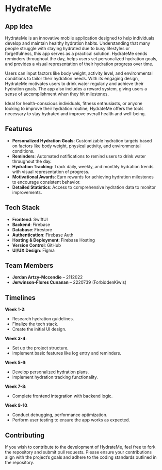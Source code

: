 # HydrateMe

## App Idea

HydrateMe is an innovative mobile application designed to help individuals develop and maintain healthy hydration habits. Understanding that many people struggle with staying hydrated due to busy lifestyles or forgetfulness, this app serves as a practical solution. HydrateMe sends reminders throughout the day, helps users set personalized hydration goals, and provides a visual representation of their hydration progress over time.

Users can input factors like body weight, activity level, and environmental conditions to tailor their hydration needs. With its engaging design, HydrateMe motivates users to drink water regularly and achieve their hydration goals. The app also includes a reward system, giving users a sense of accomplishment when they hit milestones.

Ideal for health-conscious individuals, fitness enthusiasts, or anyone looking to improve their hydration routine, HydrateMe offers the tools necessary to stay hydrated and improve overall health and well-being.

## Features

- **Personalized Hydration Goals**: Customizable hydration targets based on factors like body weight, physical activity, and environmental conditions.
- **Reminders**: Automated notifications to remind users to drink water throughout the day.
- **Hydration Tracking**: Track daily, weekly, and monthly hydration trends with visual representation of progress.
- **Motivational Awards**: Earn rewards for achieving hydration milestones to encourage consistent behavior.
- **Detailed Statistics**: Access to comprehensive hydration data to monitor improvements.

## Tech Stack

- **Frontend**: SwiftUI
- **Backend**: Firebase
- **Database**: Firestore
- **Authentication**: Firebase Auth
- **Hosting & Deployment**: Firebase Hosting
- **Version Control**: GitHub
- **UI/UX Design**: Figma

## Team Members

- **Jordan Artzy-Mccendie** – 2112022
- **Jerwinson-Flores Cunanan** – 2220739 (ForbiddenKiwis)

## Timelines

**Week 1-2**:  
- Research hydration guidelines.  
- Finalize the tech stack.  
- Create the initial UI design.

**Week 3-4**:  
- Set up the project structure.  
- Implement basic features like log entry and reminders.

**Week 5-6**:  
- Develop personalized hydration plans.  
- Implement hydration tracking functionality.

**Week 7-8**:  
- Complete frontend integration with backend logic.

**Week 9-10**:  
- Conduct debugging, performance optimization.  
- Perform user testing to ensure the app works as expected.

## Contributing

If you wish to contribute to the development of HydrateMe, feel free to fork the repository and submit pull requests. Please ensure your contributions align with the project’s goals and adhere to the coding standards outlined in the repository.
